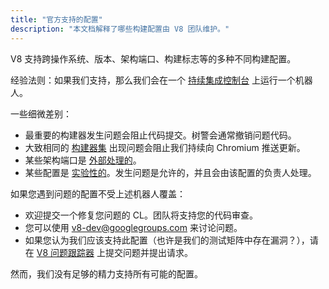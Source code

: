 ```yaml
---
title: "官方支持的配置"
description: "本文档解释了哪些构建配置由 V8 团队维护。"
---
```

V8 支持跨操作系统、版本、架构端口、构建标志等的多种不同构建配置。

经验法则：如果我们支持，那么我们会在一个 [持续集成控制台](https://ci.chromium.org/p/v8/g/main/console) 上运行一个机器人。

一些细微差别：

- 最重要的构建器发生问题会阻止代码提交。树警会通常撤销问题代码。
- 大致相同的 [构建器集](https://chromium.googlesource.com/infra/infra/+/main/infra/services/lkgr_finder/config/v8_cfg.pyl) 出现问题会阻止我们持续向 Chromium 推送更新。
- 某些架构端口是 [外部处理的](/docs/ports)。
- 某些配置是 [实验性的](https://ci.chromium.org/p/v8/g/experiments/console)。发生问题是允许的，并且会由该配置的负责人处理。

如果您遇到问题的配置不受上述机器人覆盖：

- 欢迎提交一个修复您问题的 CL。团队将支持您的代码审查。
- 您可以使用 [v8-dev@googlegroups.com](mailto:v8-dev@googlegroups.com) 来讨论问题。
- 如果您认为我们应该支持此配置（也许是我们的测试矩阵中存在漏洞？），请在 [V8 问题跟踪器](https://bugs.chromium.org/p/v8/issues/entry) 上提交问题并提出请求。

然而，我们没有足够的精力支持所有可能的配置。
